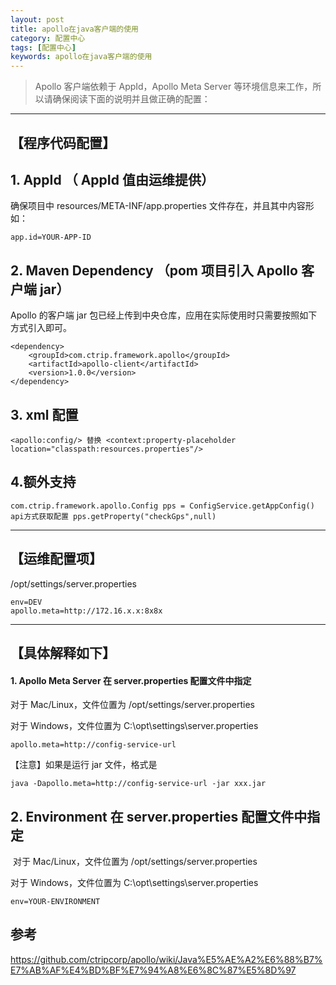 ```yaml
---
layout: post
title: apollo在java客户端的使用
category: 配置中心
tags: [配置中心]
keywords: apollo在java客户端的使用
---
```


> Apollo 客户端依赖于 AppId，Apollo Meta Server 等环境信息来工作，所以请确保阅读下面的说明并且做正确的配置：

---

## 【程序代码配置】

## 1. AppId （ AppId 值由运维提供）

确保项目中 resources/META-INF/app.properties 文件存在，并且其中内容形如：

```
app.id=YOUR-APP-ID
```

## 2. Maven Dependency （pom 项目引入 Apollo 客户端 jar）

Apollo 的客户端 jar 包已经上传到中央仓库，应用在实际使用时只需要按照如下方式引入即可。

```
<dependency>
    <groupId>com.ctrip.framework.apollo</groupId>
    <artifactId>apollo-client</artifactId>
    <version>1.0.0</version>
</dependency>
```

## 3. xml 配置

    <apollo:config/> 替换 <context:property-placeholder location="classpath:resources.properties"/>

## 4.额外支持

    com.ctrip.framework.apollo.Config pps = ConfigService.getAppConfig()
    api方式获取配置 pps.getProperty("checkGps",null)

---

## 【运维配置项】

/opt/settings/server.properties

```properties
env=DEV
apollo.meta=http://172.16.x.x:8x8x
```

---

## 【具体解释如下】

#### 1. Apollo Meta Server 在 server.properties 配置文件中指定

对于 Mac/Linux，文件位置为 /opt/settings/server.properties

对于 Windows，文件位置为 C:\opt\settings\server.properties

```properties
apollo.meta=http://config-service-url
```

【注意】如果是运行 jar 文件，格式是

```
java -Dapollo.meta=http://config-service-url -jar xxx.jar
```

## 2. Environment 在 server.properties 配置文件中指定

​ 对于 Mac/Linux，文件位置为 /opt/settings/server.properties

对于 Windows，文件位置为 C:\opt\settings\server.properties

```properties
env=YOUR-ENVIRONMENT
```

## 参考

<https://github.com/ctripcorp/apollo/wiki/Java%E5%AE%A2%E6%88%B7%E7%AB%AF%E4%BD%BF%E7%94%A8%E6%8C%87%E5%8D%97>
​
